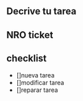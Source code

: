 ## Decrive tu tarea

## NRO ticket

## checklist
 - []nueva tarea
 - []modificar tarea
 - []reparar tarea

